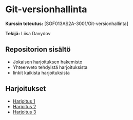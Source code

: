 # Git-versionhallinta

**Kurssin toteutus:** [SOF013AS2A-3001/Git-versionhallinta]

**Tekijä:** Liisa Davydov

## Repositorion sisältö
- Jokaisen harjoituksen hakemisto
- Yhteenveto tehdyistä harjoituksista
- linkit kaikista harjoituksista

## Harjoitukset

- [Harjoitus 1](paivakirja1.md/)
- [Harjoitus 2](paivakirja2.md/)
- [Harjoitus 3](paivakirja3.md/)
